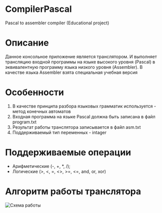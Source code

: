 # CompilerPascal
Pascal to assembler compiler (Educational project)

# Описание
Данное консольное приложение является транслятором. И выполняет трансляцию входной программы на языке высокого уровня (Pascal) в эквивалентную
программу языка низкого уровня (Assembler). В качестве языка Assembler взята специальная учебная версия

# Особенности
1) В качестве принципа разбора языковых грамматик используется - метод конечных автоматов
2) Входная программа на языке Pascal должна быть записана в файл program.txt
3) Результат работы транслятора записывается в файл asm.txt
4) Поддерживаемый тип переменных - intager

# Поддерживаемые операции
+ Арифметические (-, +, *, /);
+ Логические (>, <, =, <>, >=, <=, and, or, xor)

# Алгоритм работы транслятора
![Схема работы](https://user-images.githubusercontent.com/98114232/223420224-e420b5f4-0c3f-4baf-aae6-9d5cebc744ca.png)
